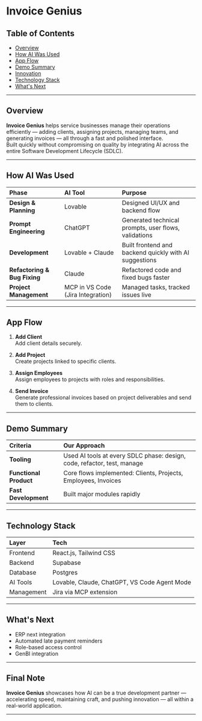 # Invoice Genius 
 
## Table of Contents
- [Overview](#overview)
- [How AI Was Used](#how-ai-was-used)
- [App Flow](#app-flow)
- [Demo Summary](#demo-summary)
- [Innovation](#innovation)
- [Technology Stack](#technology-stack)
- [What's Next](#whats-next)
 
---
 
## Overview
**Invoice Genius** helps service businesses manage their operations efficiently — adding clients, assigning projects, managing teams, and generating invoices — all through a fast and polished interface.  
Built quickly without compromising on quality by integrating AI across the entire Software Development Lifecycle (SDLC).
 
---
 
## How AI Was Used
 
| Phase | AI Tool | Purpose |
|:---|:---|:---|
| **Design & Planning** | Lovable | Designed UI/UX and backend flow |
| **Prompt Engineering** | ChatGPT | Generated technical prompts, user flows, validations |
| **Development** | Lovable + Claude | Built frontend and backend quickly with AI suggestions |
| **Refactoring & Bug Fixing** | Claude | Refactored code and fixed bugs faster |
| **Project Management** | MCP in VS Code (Jira Integration) | Managed tasks, tracked issues live |
 
---
 
## App Flow
 
1. **Add Client**  
   Add client details securely.
 
2. **Add Project**  
   Create projects linked to specific clients.
 
3. **Assign Employees**  
   Assign employees to projects with roles and responsibilities.
 
4. **Send Invoice**  
   Generate professional invoices based on project deliverables and send them to clients.
 
---
 
## Demo Summary
 
| Criteria | Our Approach |
|:---|:---|
| **Tooling** | Used AI tools at every SDLC phase: design, code, refactor, test, manage |
| **Functional Product** | Core flows implemented: Clients, Projects, Employees, Invoices |
| **Fast Development** | Built major modules rapidly |

---
 
## Technology Stack
 
| Layer | Tech |
|:---|:---|
| Frontend | React.js, Tailwind CSS |
| Backend | Supabase |
| Database | Postgres |
| AI Tools | Lovable, Claude, ChatGPT, VS Code Agent Mode |
| Management | Jira via MCP extension |
 
---
 
## What's Next
 
- ERP next integration
- Automated late payment reminders
- Role-based access control
- GenBI integration
 
---
 
## Final Note
 
**Invoice Genius** showcases how AI can be a true development partner — accelerating speed, maintaining craft, and pushing innovation — all within a real-world application.
 
---
